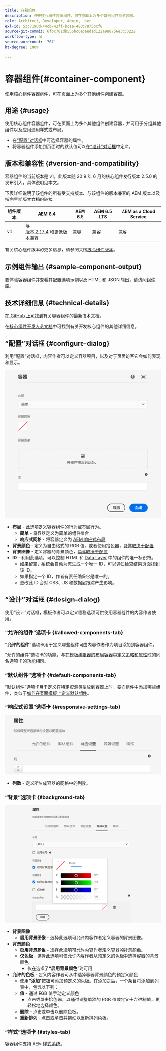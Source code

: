 ```yaml
---
title: 容器组件
description: 使用核心组件容器组件，可在页面上为多个其他组件创建容器。
role: Architect, Developer, Admin, User
exl-id: 53c7190d-44cb-42ff-bc1a-483c7875bcf8
source-git-commit: 6fbc781db555bc6abaed1d122a9a8756e3d53222
workflow-type: ht
source-wordcount: '767'
ht-degree: 100%

---
```


# 容器组件{#container-component}

使用核心组件容器组件，可在页面上为多个其他组件创建容器。

## 用途 {#usage}

使用核心组件容器组件，可在页面上为多个其他组件创建容器，并可用于分组其他组件以及应用通用样式或布局。

* 在[“配置”对话框](#configure-dialog)中可选择容器的属性。
* 将容器组件添加到页面时的默认值可以在[“设计”对话框](#design-dialog)中定义。

## 版本和兼容性 {#version-and-compatibility}

容器组件的当前版本是 v1，此版本随 2019 年 6 月的核心组件发行版本 2.5.0 的发布引入，具体说明见本文。

下表详细说明了该组件的所有受支持版本、与该组件的版本兼容的 AEM 版本以及指向早期版本文档的链接。

| 组件版本 | AEM 6.4 | AEM 6.5 | AEM 6.5 LTS | AEM as a Cloud Service |
|--- |--- |---|---|---|
| v1 | 与<br>[版本 2.17.4](/help/versions.md) 和更低版本兼容 | 兼容 | 兼容 | 兼容 |

有关核心组件版本的更多信息，请参阅文档[核心组件版本](/help/versions.md)。

## 示例组件输出 {#sample-component-output}

要体验容器组件并查看其配置选项示例以及 HTML 和 JSON 输出，请访问[组件库](https://adobe.com/go/aem_cmp_library_container_cn)。

## 技术详细信息 {#technical-details}

[在 GitHub 上可找到](https://adobe.com/go/aem_cmp_tech_container_v1_cn)有关容器组件的最新技术文档。

在[核心组件开发人员文档](/help/developing/overview.md)中可找到有关开发核心组件的其他详细信息。

## “配置”对话框 {#configure-dialog}

利用“配置”对话框，内容作者可以定义容器项目，以及对于页面访客它会如何表现和显示。

![容器组件的“编辑”对话框](/help/assets/container-edit.png)

* **布局** - 此选项定义容器组件的行为或布局行为。
   * **简单** - 将容器定义为简单的组件集合
   * **响应式网格** - 将容器定义为 [AEM 响应式布局](https://experienceleague.adobe.com/docs/experience-manager-cloud-service/sites/authoring/features/responsive-layout.html?lang=zh-Hans)
* **背景颜色** - 定义为自由格式的 RGB 值，或者使用拾色器，[具体取决于配置](#background-tab)
* **背景图像** - 定义容器的背景颜色，[具体取决于配置](#background-tab)
* **ID** - 利用此选项，可以控制 HTML 和 [Data Layer](/help/developing/data-layer/overview.md) 中的组件的唯一标识符。
   * 如果留空，系统会自动为您生成一个唯一 ID，可以通过检查结果页面找到该 ID。
   * 如果指定一个 ID，作者有责任确保它是唯一的。
   * 更改此 ID 会对 CSS、JS 和数据层跟踪产生影响。

## “设计”对话框 {#design-dialog}

使用“设计”对话框，模板作者可以定义哪些选项可供使用容器组件的内容作者使用。

### “允许的组件”选项卡 {#allowed-components-tab}

**“允许的组件”**&#x200B;选项卡用于定义哪些组件可由内容作者作为项目添加到容器组件。

“允许的组件”选项卡的功能，与[在模板编辑器的布局容器中定义策略和属性时](https://experienceleague.adobe.com/docs/experience-manager-cloud-service/sites/authoring/features/templates.html?lang=zh-Hans)的同名选项卡的功能相同。

### “默认组件”选项卡 {#default-components-tab}

“默认组件”选项卡用于定义在特定资源类型放到容器上时，要向组件中添加哪些组件，类似于[如何在页面模板上定义默认组件](https://experienceleague.adobe.com/docs/experience-manager-cloud-service/sites/authoring/features/templates.html?lang=zh-Hans)。

### “响应式设置”选项卡 {#responsive-settings-tab}

![容器组件的“设计”对话框的“响应式设置”选项卡](/help/assets/container-design-responsive.png)

* **列数** - 定义所生成容器的网格中的列数。

### “背景”选项卡 {#background-tab}

![容器组件的“设计”对话框的“背景”选项卡](/help/assets/container-design-background.png)

* **背景图像**
   * **启用背景图像** - 选择此选项可允许内容作者定义容器的背景图像。
* **背景颜色**
   * **启用背景颜色** - 选择此选项可允许内容作者定义容器的背景颜色。
   * **仅色板** - 选择此选项可仅允许内容作者从预定义的色板中选择容器的背景颜色。
      * 仅在选择了&#x200B;**“启用背景颜色”**&#x200B;时可用
* **允许的色板** - 定义内容作者可从中选择容器背景颜色的预定义颜色
   * 使用&#x200B;**“添加”**&#x200B;按钮可添加预定义的色板。在添加之后，一个条目将添加到列表中，包含以下列：
   * **值** - 通过 RGB 值手动定义颜色
      * 点击或单击拾色器，以通过调整单独的 RGB 值或定义十六进制值，更轻松地选择颜色。
   * **删除** - 点击或单击以删除色板。
   * **重新排列** - 点击或单击并拖动以重新排列色板。

### “样式”选项卡 {#styles-tab}

容器组件支持 AEM [样式系统](/help/get-started/authoring.md#component-styling)。
